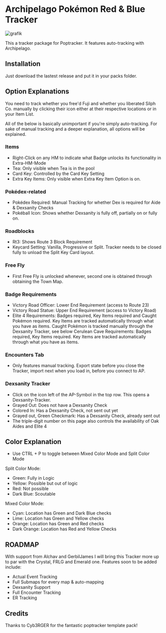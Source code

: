 # Archipelago Pokémon Red & Blue Tracker
![grafik](https://github.com/user-attachments/assets/4bdcc025-2146-484d-b937-d9f04fc0f015)


This a tracker package for Poptracker. It features auto-tracking with Archipelago.

## Installation

Just download the lastest release and put it in your packs folder.

## Option Explanations

You need to track whether you free'd Fuji and whether you liberated Silph Co. manually by clicking their icon either at their respective locations or in your Item List.

All of the below is basically unimportant if you're simply auto-tracking. For sake of manual tracking and a deeper explanation, all options will be explained.
### Items
- Right-Click on any HM to indicate what Badge unlocks its functionality in Extra-HM-Mode
- Tea: Only visible when Tea is in the pool
- Card Key: Controlled by the Card Key Setting
- Extra Key Items: Only visible when Extra Key Item Option is on.
  
### Pokédex-related
- Pokédex Required: Manual Tracking for whether Dex is required for Aide & Dexsanity Checks
- Pokéball Icon: Shows whether Dexsanity is fully off, partially on or fully on.

### Roadblocks
- Rt3: Shows Route 3 Block Requirement
- Keycard Setting: Vanilla, Progressive or Split. Tracker needs to be closed fully to unload the Split Key Card layout.

### Free Fly
- First Free Fly is unlocked whenever, second one is obtained through obtaining the Town Map.

### Badge Requirements
- Victory Road Officer: Lower End Requirement (access to Route 23)
- Victory Road Statue: Upper End Requirement (access to Victory Road)
- Elite 4 Requirements: Badges required, Key Items required and Caught Pokémon required. Key Items are tracked automatically through what you have as items. Caught Pokémon is tracked manually through the Dexsanity Tracker, see below
  Cerulean Cave Requirements: Badges required, Key Items required. Key Items are tracked automatically through what you have as items.

### Encounters Tab
- Only features manual tracking. Export state before you close the Tracker, import next when you load in, before you connect to AP.

### Dexsanity Tracker
- Click on the icon left of the AP-Symbol in the top row. This opens a Dexsanity-Tracker.
- Grayed Out: Does not have a Dexsanity Check
- Colored In: Has a Dexsanity Check, not sent out yet
- Grayed out, Green Checkmark: Has a Dexsanity Check, already sent out
- The triple-digit number on this page also controls the availability of Oak Aides and Elite 4 

## Color Explanation
- Use CTRL + P to toggle between Mixed Color Mode and Split Color Mode

Split Color Mode:
- Green: Fully in Logic
- Yellow: Possible but out of logic
- Red: Not possible
- Dark Blue: Scoutable

Mixed Color Mode:
- Cyan: Location has Green and Dark Blue checks
- Lime: Location has Green and Yellow checks
- Orange: Location has Green and Red checks
- Dark Orange: Location has Red and Yellow Checks



## ROADMAP
With support from Alchav and GerbilJames I will bring this Tracker more up to par with the Crystal, FRLG and Emerald one. Features soon to be added include:
- Actual Event Tracking
- Full Submaps for every map & auto-mapping
- Dexsanity Support
- Full Encounter Tracking
- ER Tracking

## Credits
Thanks to Cyb3RGER for the fantastic poptracker template pack!
